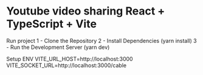 # Youtube video sharing React + TypeScript + Vite
Run project
1 - Clone the Repository
2 - Install Dependencies (yarn install)
3 - Run the Development Server (yarn dev)

Setup ENV
VITE_URL_HOST=http://localhost:3000
VITE_SOCKET_URL=http://localhost:3000/cable
